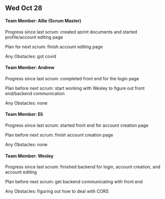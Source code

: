 ## Wed Oct 28

#### Team Member: Allie (Scrum Master)
Progress since last scrum: created sprint documents and started profile/account editing page

Plan for next scrum: finish account editing page

Any Obstacles: got covid

#### Team Member: Andrew
Progress since last scrum: completed front end for the login page

Plan before next scrum: start working with Wesley to figure out front end/backend communication

Any Obstacles: none

#### Team Member: Eli
Progress since last scrum: started front end for account creation page

Plan before next scrum: finish account creation page

Any Obstacles: none

#### Team Member: Wesley
Progress since last scrum: finished backend for login, account creation, and account editing

Plan before next scrum: get backend communicating with front end

Any Obstacles: figuring out how to deal with CORS